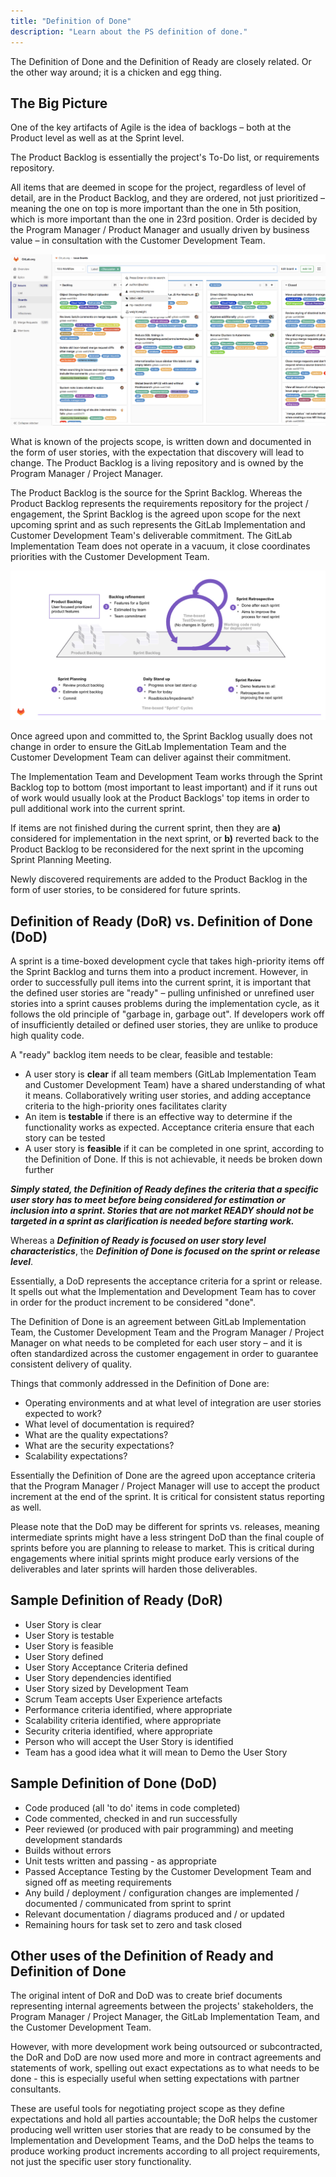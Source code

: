 ```yaml
---
title: "Definition of Done"
description: "Learn about the PS definition of done."
---
```


The Definition of Done and the Definition of Ready are closely related. Or the other way around; it is a chicken and egg thing.

## The Big Picture

One of the key artifacts of Agile is the idea of backlogs – both at the Product level as well as at the Sprint level.

The Product Backlog is essentially the project's To-Do list, or requirements repository.

All items that are deemed in scope for the project, regardless of level of detail, are in the Product Backlog, and they are ordered, not just prioritized – meaning the one on top is more important than the one in 5th position, which is more important than the one in 23rd position. Order is decided by the Program Manager / Product Manager and usually driven by business value – in consultation with the Customer Development Team.

![Example Backlog](Backlog.png)

What is known of the projects scope, is written down and documented in the form of user stories, with the expectation that discovery will lead to change. The Product Backlog is a living repository and is owned by the Program Manager / Project Manager.

The Product Backlog is the source for the Sprint Backlog. Whereas the Product Backlog represents the requirements repository for the project / engagement, the Sprint Backlog is the agreed upon scope for the next upcoming sprint and as such represents the GitLab Implementation and Customer Development Team's deliverable commitment. The GitLab Implementation Team does not operate in a vacuum, it close coordinates priorities with the Customer Development Team.

![Iteration Cycle](IterationCycle.jpg)

Once agreed upon and committed to, the Sprint Backlog usually does not change in order to ensure the GitLab Implementation Team and the Customer Development Team can deliver against their commitment.

The Implementation Team and Development Team works through the Sprint Backlog top to bottom (most important to least important) and if it runs out of work would usually look at the Product Backlogs' top items in order to pull additional work into the current sprint.

If items are not finished during the current sprint, then they are **a)** considered for implementation in the next sprint, or **b)** reverted back to the Product Backlog to be reconsidered for the next sprint in the upcoming Sprint Planning Meeting.

Newly discovered requirements are added to the Product Backlog in the form of user stories, to be considered for future sprints.

## Definition of Ready (DoR) vs. Definition of Done (DoD)

A sprint is a time-boxed development cycle that takes high-priority items off the Sprint Backlog and turns them into a product increment. However, in order to successfully pull items into the current sprint, it is important that the defined user stories are "ready" – pulling unfinished or unrefined user stories into a sprint causes problems during the implementation cycle, as it follows the old principle of "garbage in, garbage out". If developers work off of insufficiently detailed or defined user stories, they are unlike to produce high quality code.

A "ready" backlog item needs to be clear, feasible and testable:

* A user story is **clear** if all team members (GitLab Implementation Team and Customer Development Team) have a shared understanding of what it means. Collaboratively writing user stories, and adding acceptance criteria to the high-priority ones facilitates clarity
* An item is **testable** if there is an effective way to determine if the functionality works as expected. Acceptance criteria ensure that each story can be tested
* A user story is **feasible** if it can be completed in one sprint, according to the Definition of Done. If this is not achievable, it needs be broken down further

**_Simply stated, the Definition of Ready defines the criteria that a specific user story has to meet before being considered for estimation or inclusion into a sprint. Stories that are not market READY should not be targeted in a sprint as clarification is needed before starting work._**

Whereas a **_Definition of Ready is focused on user story level characteristics_**, the **_Definition of Done is focused on the sprint or release level_**.

Essentially, a DoD represents the acceptance criteria for a sprint or release. It spells out what the Implementation and Development Team has to cover in order for the product increment to be considered "done".

The Definition of Done is an agreement between GitLab Implementation Team, the Customer Development Team and the Program Manager / Project Manager on what needs to be completed for each user story – and it is often standardized across the customer engagement in order to guarantee consistent delivery of quality.

Things that commonly addressed in the Definition of Done are:

* Operating environments and at what level of integration are user stories expected to work?
* What level of documentation is required?
* What are the quality expectations?
* What are the security expectations?
* Scalability expectations?

Essentially the Definition of Done are the agreed upon acceptance criteria that the Program Manager / Project Manager will use to accept the product increment at the end of the sprint. It is critical for consistent status reporting as well.

Please note that the DoD may be different for sprints vs. releases, meaning intermediate sprints might have a less stringent DoD than the final couple of sprints before you are planning to release to market. This is critical during engagements where initial sprints might produce early versions of the deliverables and later sprints will harden those deliverables.

## Sample Definition of Ready (DoR)

* User Story is clear
* User Story is testable
* User Story is feasible
* User Story defined
* User Story Acceptance Criteria defined
* User Story dependencies identified
* User Story sized by Development Team
* Scrum Team accepts User Experience artefacts
* Performance criteria identified, where appropriate
* Scalability criteria identified, where appropriate
* Security criteria identified, where appropriate
* Person who will accept the User Story is identified
* Team has a good idea what it will mean to Demo the User Story

## Sample Definition of Done (DoD)

* Code produced (all 'to do' items in code completed)
* Code commented, checked in and run successfully
* Peer reviewed (or produced with pair programming) and meeting development standards
* Builds without errors
* Unit tests written and passing - as appropriate
* Passed Acceptance Testing by the Customer Development Team and signed off as meeting requirements
* Any build / deployment / configuration changes are implemented / documented / communicated from sprint to sprint
* Relevant documentation / diagrams produced and / or updated
* Remaining hours for task set to zero and task closed

## Other uses of the Definition of Ready and Definition of Done

The original intent of DoR and DoD was to create brief documents representing internal agreements between the projects' stakeholders, the Program Manager / Project Manager, the GitLab Implementation Team, and the Customer Development Team.

However, with more development work being outsourced or subcontracted, the DoR and DoD are now used more and more in contract agreements and statements of work, spelling out exact expectations as to what needs to be done - this is especially useful when setting expectations with partner consultants.

These are useful tools for negotiating project scope as they define expectations and hold all parties accountable; the DoR helps the customer producing well written user stories that are ready to be consumed by the Implementation and Development Teams, and the DoD helps the teams to produce working product increments according to all project requirements, not just the specific user story functionality.
